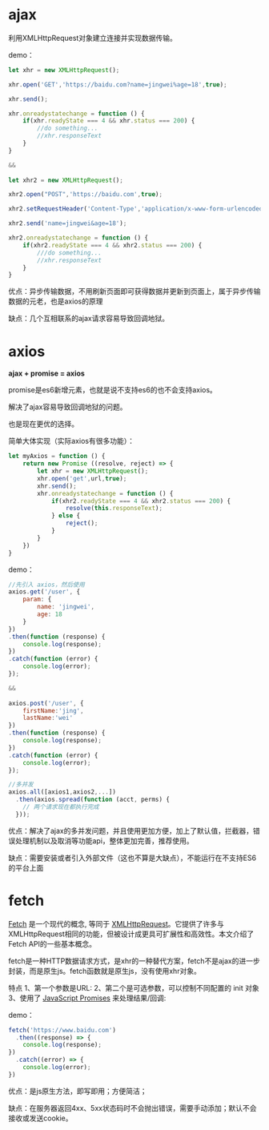 # ajax

利用XMLHttpRequest对象建立连接并实现数据传输。

demo：

~~~js
let xhr = new XMLHttpRequest();

xhr.open('GET','https://baidu.com?name=jingwei%age=18',true);

xhr.send();

xhr.onreadystatechange = function () {
    if(xhr.readyState === 4 && xhr.status === 200) {
        //do something...
        //xhr.responseText
    }
}

&&
    
let xhr2 = new XMLHttpRequest();

xhr2.open("POST",'https://baidu.com',true);

xhr2.setRequestHeader('Content-Type','application/x-www-form-urlencoded');

xhr2.send('name=jingwei&age=18');

xhr2.onreadystatechange = function () {
    if(xhr2.readyState === 4 && xhr2.status === 200) {
        ///do something...
        //xhr.responseText
    }
}
~~~

优点：异步传输数据，不用刷新页面即可获得数据并更新到页面上，属于异步传输数据的元老，也是axios的原理

缺点：几个互相联系的ajax请求容易导致回调地狱。

# axios

**ajax + promise = axios**

promise是es6新增元素，也就是说不支持es6的也不会支持axios。

解决了ajax容易导致回调地狱的问题。

也是现在更优的选择。

简单大体实现（实际axios有很多功能）：

~~~js
let myAxios = function () {
    return new Promise ((resolve, reject) => {
        let xhr = new XMLHttpRequest();
        xhr.open('get',url,true);
        xhr.send();
        xhr.onreadystatechange = function () {
            if(xhr2.readyState === 4 && xhr2.status === 200) {
                resolve(this.responseText);
            } else {
                reject();
            }
        }
    })
}
~~~



demo：

~~~js
//先引入 axios，然后使用
axios.get('/user', {
    param: {
        name: 'jingwei',
        age: 18
    }
})
.then(function (response) {
    console.log(response);
})
.catch(function (error) {
    console.log(error);
});

&&
    
axios.post('/user', {
    firstName:'jing',
    lastName:'wei'
})
.then(function (response) {
    console.log(response);
})
.catch(function (error) {
    console.log(error);
});

//多并发
axios.all([axios1,axios2,...])
  .then(axios.spread(function (acct, perms) {
    // 两个请求现在都执行完成
  }));
~~~

优点：解决了ajax的多并发问题，并且使用更加方便，加上了默认值，拦截器，错误处理机制以及取消等功能api，整体更加完善，推荐使用。

缺点：需要安装或者引入外部文件（这也不算是大缺点），不能运行在不支持ES6的平台上面

# fetch

 [Fetch](https://developer.mozilla.org/en-US/docs/Web/API/Fetch_API) 是一个现代的概念, 等同于 [XMLHttpRequest](https://developer.mozilla.org/en-US/docs/Web/API/XMLHttpRequest)。它提供了许多与XMLHttpRequest相同的功能，但被设计成更具可扩展性和高效性。本文介绍了 Fetch API的一些基本概念。 

fetch是一种HTTP数据请求方式，是xhr的一种替代方案，fetch不是ajax的进一步封装，而是原生js。fetch函数就是原生js，没有使用xhr对象。

 特点
1、第一个参数是URL:
2、第二个是可选参数，可以控制不同配置的 init 对象
3、使用了 [JavaScript Promises](https://links.jianshu.com/go?to=https%3A%2F%2Fdavidwalsh.name%2Fpromises) 来处理结果/回调: 

demo：

~~~js
fetch('https://www.baidu.com')
  .then((response) => {
    console.log(response);
})
  .catch((error) => {
    console.log(error);
})
~~~

优点：是js原生方法，即写即用；方便简洁；

缺点：在服务器返回4xx、5xx状态码时不会抛出错误，需要手动添加；默认不会接收或发送cookie。